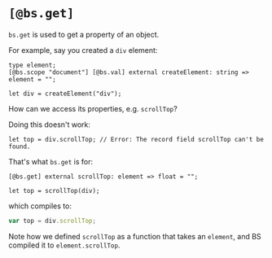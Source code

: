 # `[@bs.get]`

`bs.get` is used to get a property of an object.

For example, say you created a `div` element:

```reason
type element;
[@bs.scope "document"] [@bs.val] external createElement: string => element = "";

let div = createElement("div");
```

How can we access its properties, e.g. `scrollTop`?

Doing this doesn't work:

```reason
let top = div.scrollTop; // Error: The record field scrollTop can't be found.
```

That's what `bs.get` is for:

```reason
[@bs.get] external scrollTop: element => float = "";

let top = scrollTop(div);
```

which compiles to:

```js
var top = div.scrollTop;
```

Note how we defined `scrollTop` as a function that takes an `element`, and BS compiled it to `element.scrollTop`.